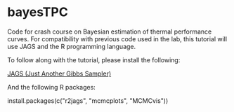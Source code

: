 # bayesTPC
Code for crash course on Bayesian estimation of thermal performance curves. For compatibility with previous code used in the lab, this tutorial will use JAGS and the R programming language.

To follow along with the tutorial, please install the following:

[JAGS (Just Another Gibbs Sampler)](https://sourceforge.net/projects/mcmc-jags/files/JAGS/4.x/)

And the following R packages:

install.packages(c("r2jags", "mcmcplots", "MCMCvis"))
